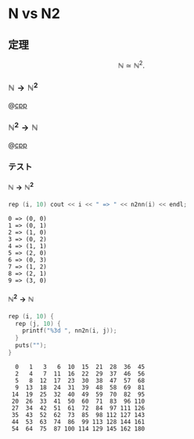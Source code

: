 # N vs N2

## 定理

$$\mathbb{N} \simeq \mathbb{N}^2.$$

### $\mathbb{N} \rightarrow \mathbb{N}^2$

@[cpp](nat.n_to_nn.cc)

### $\mathbb{N}^2 \rightarrow \mathbb{N}$

@[cpp](nat.nn_to_n.cc)

### テスト

#### $\mathbb{N} \rightarrow \mathbb{N}^2$

```cpp
rep (i, 10) cout << i << " => " << n2nn(i) << endl;
```

```
0 => (0, 0)
1 => (0, 1)
2 => (1, 0)
3 => (0, 2)
4 => (1, 1)
5 => (2, 0)
6 => (0, 3)
7 => (1, 2)
8 => (2, 1)
9 => (3, 0)
```

#### $\mathbb{N}^2 \rightarrow \mathbb{N}$

```cpp
rep (i, 10) {
  rep (j, 10) {
    printf("%3d ", nn2n(i, j));
  }
  puts("");
}
```

```
  0   1   3   6  10  15  21  28  36  45
  2   4   7  11  16  22  29  37  46  56
  5   8  12  17  23  30  38  47  57  68
  9  13  18  24  31  39  48  58  69  81
 14  19  25  32  40  49  59  70  82  95
 20  26  33  41  50  60  71  83  96 110
 27  34  42  51  61  72  84  97 111 126
 35  43  52  62  73  85  98 112 127 143
 44  53  63  74  86  99 113 128 144 161
 54  64  75  87 100 114 129 145 162 180
```
